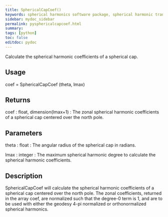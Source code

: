 ```yaml
---
title: SphericalCapCoef()
keywords: spherical harmonics software package, spherical harmonic transform, legendre functions, multitaper spectral analysis, Python, gravity, magnetic field
sidebar: mydoc_sidebar
permalink: pysphericalcapcoef.html
summary:
tags: [python]
toc: false
editdoc: pydoc
---
```


Calculate the spherical harmonic coefficients of a spherical cap.

## Usage

coef = SphericalCapCoef (theta, lmax)

## Returns

coef : float, dimension(lmax+1)
:   The zonal spherical harmonic coefficients of a spherical cap centered over the north pole.

## Parameters

theta : float
:   The angular radius of the spherical cap in radians.

lmax : integer
:   The maximum spherical harmonic degree to calculate the spherical harmonic coefficients.

## Description

SphericalCapCoef will calculate the spherical harmonic coefficients of a spherical cap centered over the north pole. The zonal coefficients, returned in the array coef, are normalized such that the degree-0 term is 1, and are to be used with either the geodesy 4-pi normalized or orthonormalized spherical harmonics.
